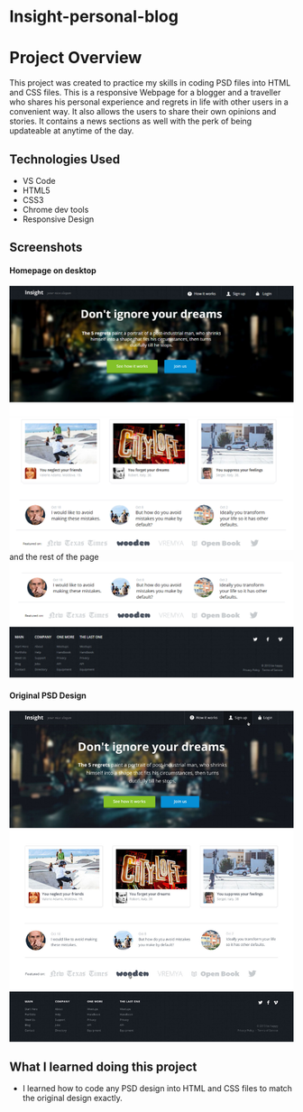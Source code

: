 # Insight-personal-blog
Project Overview
============
This project was created to practice my skills in coding PSD files into HTML and CSS files. 
This is a responsive Webpage for a blogger and a traveller who shares his personal experience and regrets in life with other users in a convenient way. It also allows the users to share their own opinions and stories. It contains a news sections as well with the perk of being updateable at anytime of the day.

Technologies Used
--------------
- VS Code
- HTML5
- CSS3
- Chrome dev tools
- Responsive Design


Screenshots
--------------
#### Homepage on desktop
![The Homepage on desktop](/showcase/home1.png)
![The Homepage on desktop](/showcase/home2.png)
and the rest of the page
![The Homepage on desktop](/showcase/home3.png)
 
#### Original PSD Design
![PSD file](/showcase/home.jpg)

What I learned doing this project
--------------

- I learned how to code any PSD design into HTML and CSS files to match the original design exactly.

